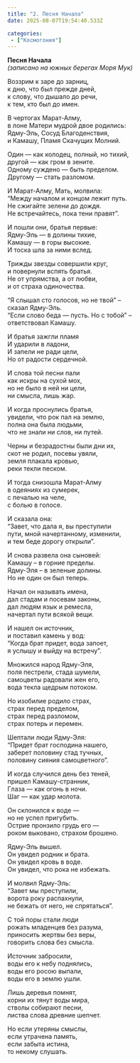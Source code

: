 ```yaml
---
title: "2. Песня Начала"
date: 2025-08-07T19:54:40.533Z

categories:
 - ["Космогония"]
---
```


**Песня Начала**  
*(записано на южных берегах Моря Мук)*

Воззрим к заре до зарниц,  
к дню, что был прежде дней,  
к слову, что дышало до речи,  
к тем, кто был до имен.

В чертогах Марат-Алму,  
в лоне Матери мудрой двое родились:  
Ядму-Эль, Сосуд Благоденствия,  
и Камашу, Пламя Скачущих Молний.

Один — как колодец, полный, но тихий,  
другой — как гром в зените.  
Одному суждено — быть пределом.  
Другому — стать разломом.

И Марат-Алму, Мать, молвила:  
“Между началом и концом лежит путь.  
Не сжигайте зелени до дождя.  
Не встречайтесь, пока тени правят”.

И пошли они, братья первые:  
Ядму-Эль — в долины тихие,  
Камашу — в горы высокие.  
И тоска шла за ними вслед.

Трижды звезды совершили круг,  
и повернули вспять братья.  
Не от упрямства, а от любви,  
и от страха одиночества.

“Я слышал сто голосов, но не твой” –  
сказал Ядму-Эль.  
“Если слово беда — пусть. Но с тобой” –  
ответствовал Камашу.

И братья зажгли пламя  
И ударили в ладони,  
И запели не ради цели,  
Но от радости сердечной.

И слова той песни пали  
как искры на сухой мох,  
но не было в ней ни цели,  
ни смысла, лишь жар.

И когда проснулись братья,  
увидели, что рок пал на землю,  
полна она была людьми,  
что не знали ни слов, ни путей.

Черны и безрадостны были дни их,  
скот не родил, посевы увяли,  
земля плакала кровью,  
реки текли песком.

И тогда снизошла Марат-Алму  
в одеяниях из сумерек,  
с печалью на челе,  
с болью в голосе.

И сказала она:  
“Завет, что дала я, вы преступили  
пути, мной начертанному, изменили,  
и тем беде дорогу открыли”.

И снова развела она сыновей:  
Камашу – в горние пределы.  
Ядму-Эля – в зеленые долины.  
Но не один он был теперь.

Начал он называть имена,  
дал стадам и посевам законы,  
дал людям язык и ремесла,  
начертал пути всякой вещи.

И нашел он источник,  
и поставил камень у вод:  
“Когда брат придет, вода запоет,  
я услышу и выйду на встречу”.

Множился народ Ядму-Эля,  
поля пестрели, стада шумели,  
самоцветы радовали жен его,  
вода текла щедрым потоком.

Но изобилие родило страх,  
страх перед пределом,  
страх перед разломом,  
страх потерь и перемен.

Шептали люди Ядму-Эля:  
“Придет брат господина нашего,  
заберет половину стад тучных,  
половину сияния самоцветного”.

И когда случился день без теней,  
пришел Камашу-странник,  
Глаза — как огонь в ночи.  
Шаг — как удар молота.

Он склонился к воде —  
но не успел пригубить.  
Острие пронзило грудь его —  
роком выковано, страхом брошено.

Ядму-Эль вышел.  
Он увидел родник и брата.  
Он увидел кровь в воде.  
Он увидел, что рока не избежать.

И молвил Ядму-Эль:  
“Завет мы преступили,  
ворота року распахнули,  
не бежать от него, не спрятаться”.

С той поры стали люди  
рожать младенцев без разума,  
приносить жертвы без веры,  
говорить слова без смысла.

Источник забросили,  
воды его к небу поднялись,  
воды его росою выпали,  
воды его в землю ушли.

Лишь деревья помнят,  
корни их тянут воды мира,  
стволы собирают песни,  
листва слова древние шепчет.

Но если утеряны смыслы,  
если утрачена память,  
если забыта истина,  
то некому слушать.
